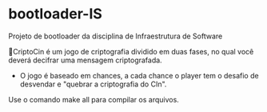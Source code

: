 # bootloader-IS
Projeto de bootloader da disciplina de Infraestrutura de Software

📌CriptoCin é um jogo de criptografia dividido em duas fases, no qual você deverá decifrar uma mensagem criptografada.

- O jogo é baseado em chances, a cada chance o player tem o desafio
de desvendar e "quebrar a criptografia do CIn".

Use o comando make all para compilar os arquivos.

